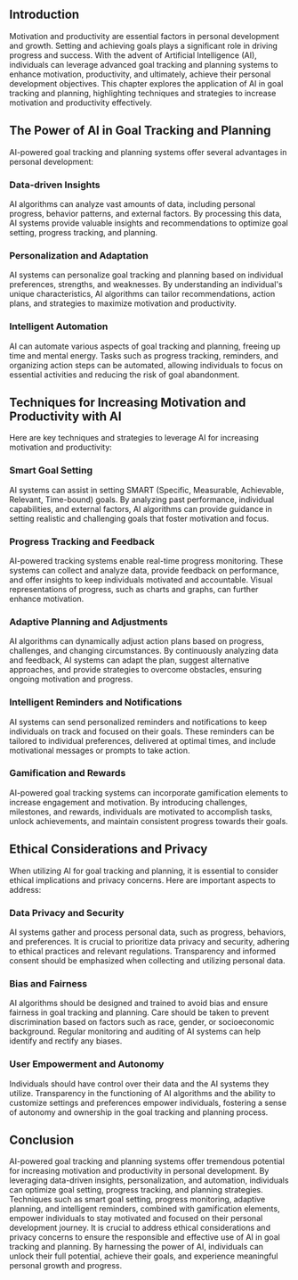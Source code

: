 
## Introduction

Motivation and productivity are essential factors in personal development and growth. Setting and achieving goals plays a significant role in driving progress and success. With the advent of Artificial Intelligence (AI), individuals can leverage advanced goal tracking and planning systems to enhance motivation, productivity, and ultimately, achieve their personal development objectives. This chapter explores the application of AI in goal tracking and planning, highlighting techniques and strategies to increase motivation and productivity effectively.

## The Power of AI in Goal Tracking and Planning

AI-powered goal tracking and planning systems offer several advantages in personal development:

### Data-driven Insights

AI algorithms can analyze vast amounts of data, including personal progress, behavior patterns, and external factors. By processing this data, AI systems provide valuable insights and recommendations to optimize goal setting, progress tracking, and planning.

### Personalization and Adaptation

AI systems can personalize goal tracking and planning based on individual preferences, strengths, and weaknesses. By understanding an individual's unique characteristics, AI algorithms can tailor recommendations, action plans, and strategies to maximize motivation and productivity.

### Intelligent Automation

AI can automate various aspects of goal tracking and planning, freeing up time and mental energy. Tasks such as progress tracking, reminders, and organizing action steps can be automated, allowing individuals to focus on essential activities and reducing the risk of goal abandonment.

## Techniques for Increasing Motivation and Productivity with AI

Here are key techniques and strategies to leverage AI for increasing motivation and productivity:

### Smart Goal Setting

AI systems can assist in setting SMART (Specific, Measurable, Achievable, Relevant, Time-bound) goals. By analyzing past performance, individual capabilities, and external factors, AI algorithms can provide guidance in setting realistic and challenging goals that foster motivation and focus.

### Progress Tracking and Feedback

AI-powered tracking systems enable real-time progress monitoring. These systems can collect and analyze data, provide feedback on performance, and offer insights to keep individuals motivated and accountable. Visual representations of progress, such as charts and graphs, can further enhance motivation.

### Adaptive Planning and Adjustments

AI algorithms can dynamically adjust action plans based on progress, challenges, and changing circumstances. By continuously analyzing data and feedback, AI systems can adapt the plan, suggest alternative approaches, and provide strategies to overcome obstacles, ensuring ongoing motivation and progress.

### Intelligent Reminders and Notifications

AI systems can send personalized reminders and notifications to keep individuals on track and focused on their goals. These reminders can be tailored to individual preferences, delivered at optimal times, and include motivational messages or prompts to take action.

### Gamification and Rewards

AI-powered goal tracking systems can incorporate gamification elements to increase engagement and motivation. By introducing challenges, milestones, and rewards, individuals are motivated to accomplish tasks, unlock achievements, and maintain consistent progress towards their goals.

## Ethical Considerations and Privacy

When utilizing AI for goal tracking and planning, it is essential to consider ethical implications and privacy concerns. Here are important aspects to address:

### Data Privacy and Security

AI systems gather and process personal data, such as progress, behaviors, and preferences. It is crucial to prioritize data privacy and security, adhering to ethical practices and relevant regulations. Transparency and informed consent should be emphasized when collecting and utilizing personal data.

### Bias and Fairness

AI algorithms should be designed and trained to avoid bias and ensure fairness in goal tracking and planning. Care should be taken to prevent discrimination based on factors such as race, gender, or socioeconomic background. Regular monitoring and auditing of AI systems can help identify and rectify any biases.

### User Empowerment and Autonomy

Individuals should have control over their data and the AI systems they utilize. Transparency in the functioning of AI algorithms and the ability to customize settings and preferences empower individuals, fostering a sense of autonomy and ownership in the goal tracking and planning process.

## Conclusion

AI-powered goal tracking and planning systems offer tremendous potential for increasing motivation and productivity in personal development. By leveraging data-driven insights, personalization, and automation, individuals can optimize goal setting, progress tracking, and planning strategies. Techniques such as smart goal setting, progress monitoring, adaptive planning, and intelligent reminders, combined with gamification elements, empower individuals to stay motivated and focused on their personal development journey. It is crucial to address ethical considerations and privacy concerns to ensure the responsible and effective use of AI in goal tracking and planning. By harnessing the power of AI, individuals can unlock their full potential, achieve their goals, and experience meaningful personal growth and progress.
